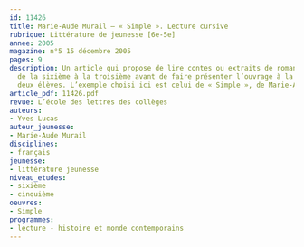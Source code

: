 ```yaml
---
id: 11426
title: Marie-Aude Murail – « Simple ». Lecture cursive
rubrique: Littérature de jeunesse [6e-5e]
annee: 2005
magazine: n°5 15 décembre 2005
pages: 9
description: Un article qui propose de lire contes ou extraits de romans aux élèves
  de la sixième à la troisième avant de faire présenter l’ouvrage à la classe par
  deux élèves. L’exemple choisi ici est celui de « Simple », de Marie-Aude Murail.
article_pdf: 11426.pdf
revue: L’école des lettres des collèges
auteurs:
- Yves Lucas
auteur_jeunesse:
- Marie-Aude Murail
disciplines:
- français
jeunesse:
- littérature jeunesse
niveau_etudes:
- sixième
- cinquième
oeuvres:
- Simple
programmes:
- lecture - histoire et monde contemporains
---
```

